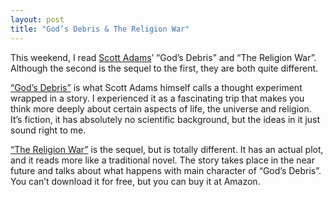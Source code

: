 ```yaml
---
layout: post
title: "God’s Debris & The Religion War"
---
```


This weekend, I read [Scott Adams](http://en.wikipedia.org/wiki/Scott_Adams)’ “God’s Debris” and “The Religion War”. Although the second is the sequel to the first, they are both quite different.

[“God’s Debris”](http://en.wikipedia.org/wiki/God%27s_Debris) is what Scott Adams himself calls a thought experiment wrapped in a story. I experienced it as a fascinating trip that makes you think more deeply about certain aspects of life, the universe and religion. It’s fiction, it has absolutely no scientific background, but the ideas in it just sound right to me.

[“The Religion War”](http://en.wikipedia.org/wiki/The_Religion_War) is the sequel, but is totally different. It has an actual plot, and it reads more like a traditional novel. The story takes place in the near future and talks about what happens with main character of “God’s Debris”. You can’t download it for free, but you can buy it at Amazon.